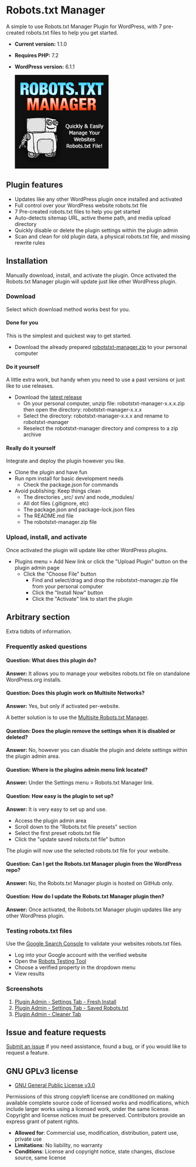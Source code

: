 # Robots.txt Manager

A simple to use Robots.txt Manager Plugin for WordPress, with 7 pre-created robots.txt files to help you get started.

* **Current version:** 1.1.0
* **Requires PHP:** 7.2
* **WordPress version:** 6.1.1

  ![The robots.txt manger WordPress plugin allows you to quickly and easily manage your websites robots.txt file.](https://raw.githubusercontent.com/ChrisWinters/robotstxt-manager/master/assets/images/icon-256x256.png)

## Plugin features

* Updates like any other WordPress plugin once installed and activated
* Full control over your WordPress website robots.txt file
* 7 Pre-created robots.txt files to help you get started
* Auto-detects sitemap URL, active theme path, and media upload directory
* Quickly disable or delete the plugin settings within the plugin admin
* Scan and clean for old plugin data, a physical robots.txt file, and missing rewrite rules

## Installation

Manually download, install, and activate the plugin. Once activated the Robots.txt Manager plugin will update just like other WordPress plugin.

### Download

Select which download method works best for you.

#### Done for you

This is the simplest and quickest way to get started.

* Download the already prepared [robotstxt-manager.zip](https://github.com/ChrisWinters/robotstxt-manager/raw/master/robotstxt-manager.zip) to your personal computer

#### Do it yourself

A little extra work, but handy when you need to use a past versions or just like to use releases.

* Download the [latest release](https://github.com/ChrisWinters/robotstxt-manager/releases)
  * On your personal computer, unzip file: robotstxt-manager-x.x.x.zip then open the directory: robotstxt-manager-x.x.x
  * Select the directory: robotstxt-manager-x.x.x and rename to robotstxt-manager
  * Reselect the robotstxt-manager directory and compress to a zip archive

#### Really do it yourself

Integrate and deploy the plugin however you like.

* Clone the plugin and have fun
* Run npm install for basic development needs
  * Check the package.json for commands
* Avoid publishing: Keep things clean
  * The directories _src/ svn/ and node_modules/
  * All dot files (.gitignore, etc)
  * The package.json and package-lock.json files
  * The README.md file
  * The robotstxt-manager.zip file

### Upload, install, and activate

Once activated the plugin will update like other WordPress plugins.

* Plugins menu > Add New link or click the "Upload Plugin" button on the plugin admin page
  * Click the "Choose File" button
    * Find and select/drag and drop the robotstxt-manager.zip file from your personal computer
    * Click the "Install Now" button
    * Click the "Activate" link to start the plugin

## Arbitrary section

Extra tidbits of information.

### Frequently asked questions

#### Question: What does this plugin do?

**Answer:** It allows you to manage your websites robots.txt file on standalone WordPress.org installs.

#### Question: Does this plugin work on Multisite Networks?

**Answer:** Yes, but only if activated per-website.

A better solution is to use the [Multisite Robots.txt Manager](https://github.com/ChrisWinters/multisite-robotstxt-manager).

#### Question: Does the plugin remove the settings when it is disabled or deleted?

**Answer:** No, however you can disable the plugin and delete settings within the plugin admin area.

#### Question: Where is the plugins admin menu link located?

**Answer:** Under the Settings menu > Robots.txt Manager link.

#### Question: How easy is the plugin to set up?

**Answer:** It is very easy to set up and use.

* Access the plugin admin area
* Scroll down to the "Robots.txt file presets" section
* Select the first preset robots.txt file
* Click the "update saved robots.txt file" button

The plugin will now use the selected robots.txt file for your website.

#### Question: Can I get the Robots.txt Manager plugin from the WordPress repo?

**Answer:** No, the Robots.txt Manager plugin is hosted on GitHub only.

#### Question: How do I update the Robots.txt Manager plugin then?

**Answer:** Once activated, the Robots.txt Manager plugin updates like any other WordPress plugin.

### Testing robots.txt files

Use the [Google Search Console](https://search.google.com/search-console) to validate your websites robots.txt files.

* Log into your Google account with the verified website
* Open the [Robots Testing Tool](https://www.google.com/webmasters/tools/robots-testing-tool)
* Choose a verified property in the dropdown menu
* View results

### Screenshots

1. [Plugin Admin - Settings Tab - Fresh Install](https://raw.githubusercontent.com/ChrisWinters/robotstxt-manager/master/assets/plugin/screenshot-1.png)
2. [Plugin Admin - Settings Tab - Saved Robots.txt](https://raw.githubusercontent.com/ChrisWinters/robotstxt-manager/master/assets/plugin/screenshot-2.png)
3. [Plugin Admin - Cleaner Tab](https://raw.githubusercontent.com/ChrisWinters/robotstxt-manager/master/assets/plugin/screenshot-3.png)

## Issue and feature requests

[Submit an issue](https://github.com/ChrisWinters/robotstxt-manager/issues) if you need assistance, found a bug, or if you would like to request a feature.

## GNU GPLv3 license

* [GNU General Public License v3.0](https://raw.githubusercontent.com/ChrisWinters/robotstxt-manager/master/LICENSE)

Permissions of this strong copyleft license are conditioned on making available complete source code of licensed works and modifications, which include larger works using a licensed work, under the same license. Copyright and license notices must be preserved. Contributors provide an express grant of patent rights.

* **Allowed for**: Commercial use, modification, distribution, patent use, private use
* **Limitations**: No liability, no warranty
* **Conditions**: License and copyright notice, state changes, disclose source, same license
